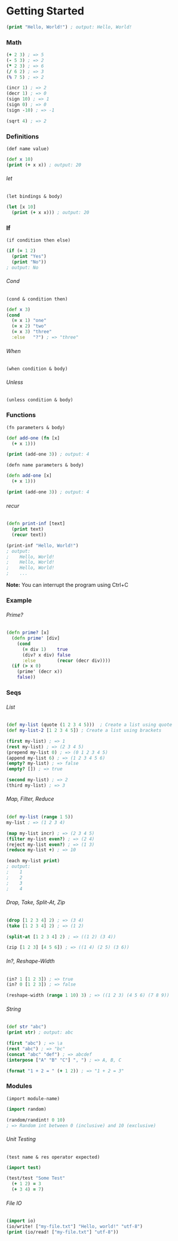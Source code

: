 # Getting Started

```clojure
(print "Hello, World!") ; output: Hello, World!
```

### Math

```clojure
(+ 2 3) ; => 5
(- 5 3) ; => 2
(* 2 3) ; => 6
(/ 6 2) ; => 3
(% 7 5) ; => 2

(incr 1) ; => 2
(decr 1) ; => 0
(sign 10) ; => 1
(sign 0) ; => 0
(sign -10) ; => -1

(sqrt 4) ; => 2
```

### Definitions
`(def name value)`

```clojure
(def x 10)
(print (+ x x)) ; output: 20
```

###### let
`(let bindings & body)`

```clojure
(let [x 10]
  (print (+ x x))) ; output: 20
```

### If
`(if condition then else)`

```clojure
(if (= 1 2)
  (print "Yes")
  (print "No"))
; output: No
```

###### Cond
`(cond & condition then)`

```clojure
(def x 3)
(cond
  (= x 1) "one"
  (= x 2) "two"
  (= x 3) "three"
  :else   "?") ; => "three"
```

###### When
`(when condition & body)`

###### Unless
`(unless condition & body)`

### Functions
`(fn parameters & body)`

```clojure
(def add-one (fn [x]
  (+ x 1)))

(print (add-one 3)) ; output: 4
```

`(defn name parameters & body)`

```clojure
(defn add-one [x]
  (+ x 1)))

(print (add-one 3)) ; output: 4
```

###### recur
```clojure
(defn print-inf [text]
  (print text)
  (recur text))

(print-inf "Hello, World!")
; output:
;    Hello, World!
;    Hello, World!
;    Hello, World!
;    ...
```

**Note:** You can interrupt the program using Ctrl+C

### Example
###### Prime?
```clojure
(defn prime? [x]
  (defn prime' [div]
    (cond
      (= div 1)    true
      (div? x div) false
      :else        (recur (decr div))))
  (if (> x 0)
    (prime' (decr x))
    false))
```

### Seqs
###### List
```clojure
(def my-list (quote (1 2 3 4 5)))  ; Create a list using quote
(def my-list-2 [1 2 3 4 5]) ; Create a list using brackets

(first my-list) ; => 1
(rest my-list) ; => (2 3 4 5)
(prepend my-list 0) ; => (0 1 2 3 4 5)
(append my-list 6) ; => (1 2 3 4 5 6)
(empty? my-list) ; => false
(empty? []) ; => true

(second my-list) ; => 2
(third my-list) ; => 3
```

###### Map, Filter, Reduce
```clojure
(def my-list (range 1 5))
my-list ; => (1 2 3 4)

(map my-list incr) ; => (2 3 4 5)
(filter my-list even?) ; => (2 4)
(reject my-list even?) ; => (1 3)
(reduce my-list +) ; => 10

(each my-list print)
; output:
;    1
;    2
;    3
;    4
```

###### Drop, Take, Split-At, Zip
```clojure
(drop [1 2 3 4] 2) ; => (3 4)
(take [1 2 3 4] 2) ; => (1 2)

(split-at [1 2 3 4] 2) ; => ((1 2) (3 4))

(zip [1 2 3] [4 5 6]) ; => ((1 4) (2 5) (3 6))
```

###### In?, Reshape-Width
```clojure
(in? 1 [1 2 3]) ; => true
(in? 0 [1 2 3]) ; => false

(reshape-width (range 1 10) 3) ; => ((1 2 3) (4 5 6) (7 8 9))
```

###### String
```clojure
(def str "abc")
(print str) ; output: abc

(first "abc") ; => \a
(rest "abc") ; => "bc"
(concat "abc" "def") ; => abcdef
(interpose ["A" "B" "C"] ", ") ; => A, B, C

(format "1 + 2 = " (+ 1 2)) ; => "1 + 2 = 3"
```

### Modules

`(import module-name)`

```clojure
(import random)

(random/randint! 0 10)
; => Random int between 0 (inclusive) and 10 (exclusive)
```

###### Unit Testing
`(test name & res operator expected)`

```clojure
(import test)

(test/test "Some Test"
  (+ 1 2) = 3
  (+ 3 4) = 7)
```

###### File IO

```clojure
(import io)
(io/write! ["my-file.txt"] "Hello, world!" "utf-8")
(print (io/read! ["my-file.txt"] "utf-8"))
```
